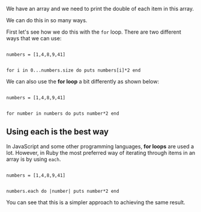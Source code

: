 We have an array
and
we need to print the
double of each item
in this array.

We can do this in so
many ways.

First let's see how we do this
with the `for` loop. There are
two different ways that we can
use:

<Editor lang="ruby">
<code>
numbers = [1,4,8,9,41]

for i in 0...numbers.size do
  puts numbers[i]*2
end
</code>
</Editor>

We can also use the **for loop**
a bit differently as shown below:

<Editor lang="ruby">
<code>
numbers = [1,4,8,9,41]

for number in numbers do
  puts number*2
end
</code>
</Editor>

## Using each is the best way

In JavaScript and some
other programming languages,
**for loops** are used a lot.
However, in Ruby the most
preferred way of iterating
through items in an
array is by using `each`.

<Editor lang="ruby">
<code>
numbers = [1,4,8,9,41]

numbers.each do |number|
  puts number*2
end
</code>
</Editor>

You can see that this is a
simpler approach to achieving
the same result.